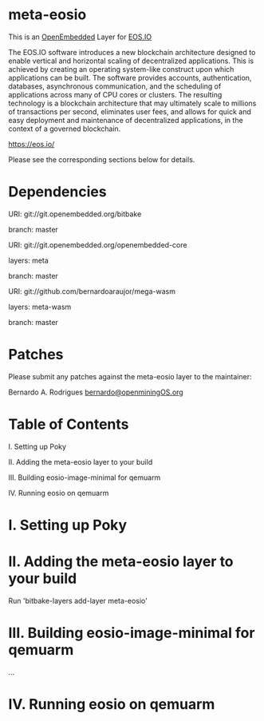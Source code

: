 # meta-eosio

This is an [OpenEmbedded](https://openembedded.org) Layer for [EOS.IO](https://eos.io)

The EOS.IO software introduces a new blockchain architecture designed to enable vertical and horizontal scaling of decentralized applications. This is achieved by creating an operating system-like construct upon which applications can be built. The software provides accounts, authentication, databases, asynchronous communication, and the scheduling of applications across many of CPU cores or clusters. The resulting technology is a blockchain architecture that may ultimately scale to millions of transactions per second, eliminates user fees, and allows for quick and easy deployment and maintenance of decentralized applications, in the context of a governed blockchain.

<https://eos.io/>

Please see the corresponding sections below for details.

# Dependencies

URI: git://git.openembedded.org/bitbake
  
branch: master


URI: git://git.openembedded.org/openembedded-core

layers: meta

branch: master


URI: git://github.com/bernardoaraujor/mega-wasm

layers: meta-wasm

branch: master
# Patches

Please submit any patches against the meta-eosio layer to the maintainer:

Bernardo A. Rodrigues <bernardo@openminingOS.org>

# Table of Contents

  I. Setting up Poky

 II. Adding the meta-eosio layer to your build

III. Building eosio-image-minimal for qemuarm

 IV. Running eosio on qemuarm


# I. Setting up Poky

# II. Adding the meta-eosio layer to your build

Run 'bitbake-layers add-layer meta-eosio'

# III. Building eosio-image-minimal for qemuarm

...

# IV. Running eosio on qemuarm
